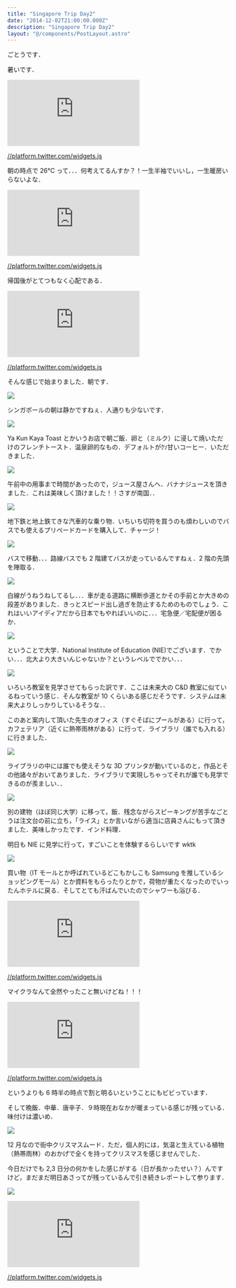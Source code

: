 ```yaml
---
title: "Singapore Trip Day2"
date: "2014-12-02T21:00:00.000Z"
description: "Singapore Trip Day2"
layout: "@/components/PostLayout.astro"
---
```


ごとうです．

暑いです．

<iframe src="https://medium.com/media/d81551fa7b0ee57c64781a1b40b2ac3c" frameborder=0></iframe>

[//platform.twitter.com/widgets.js](//platform.twitter.com/widgets.js)

朝の時点で 26℃ って．．．何考えてるんすか？！一生半袖でいいし，一生暖房いらないよな．

<iframe src="https://medium.com/media/d99fe196e24fd9c4997f5c5e112471a4" frameborder=0></iframe>

[//platform.twitter.com/widgets.js](//platform.twitter.com/widgets.js)

帰国後がとてつもなく心配である．

<iframe src="https://medium.com/media/e81a10af10daaaa7ff1d2542b6d55e6f" frameborder=0></iframe>

[//platform.twitter.com/widgets.js](//platform.twitter.com/widgets.js)

そんな感じで始まりました．朝です．

![](https://cdn-images-1.medium.com/max/2000/0*4IiRwIcPEpKP-lxT.jpg)

シンガポールの朝は静かですねぇ．人通りも少ないです．

![](https://cdn-images-1.medium.com/max/2000/0*vLXoB1v3RD0iQygF.jpg)

Ya Kun Kaya Toast とかいうお店で朝ご飯．卵と（ミルク）に浸して焼いただけのフレンチトースト．温泉卵的なもの．デフォルトがｸｿ甘いコーヒー．いただきました．

![](https://cdn-images-1.medium.com/max/2000/0*iilhRtTmMvXI4hsk.jpg)

午前中の用事まで時間があったので，ジュース屋さんへ．バナナジュースを頂きました．これは美味しく頂けました！！さすが南国．．

![](https://cdn-images-1.medium.com/max/2000/0*T56mAaTOSZrcrZZq.jpg)

地下鉄と地上鉄てきな汽車的な乗り物．いちいち切符を買うのも煩わしいのでバスでも使えるプリペードカードを購入して．チャージ！

![](https://cdn-images-1.medium.com/max/2000/0*ZjvdSFhDE_RwCYWM.jpg)

バスで移動．．．路線バスでも 2 階建てバスが走っているんですねぇ．2 階の先頭を陣取る．

![](https://cdn-images-1.medium.com/max/2000/0*6LHFPfpTqfqrxxyE.jpg)

白線がうねうねしてるし．．．車が走る道路に横断歩道とかその手前とか大きめの段差がありました．きっとスピード出し過ぎを防止するためのものでしょう．これはいいアイディアだから日本でもやればいいのに．．．宅急便／宅配便が困るか．

![](https://cdn-images-1.medium.com/max/2000/0*7DM4qDKsPGvPpR-C.jpg)

ということで大学．National Institute of Education (NIE)でございます．でかい．．．北大より大きいんじゃないか？というレベルででかい．．．

![](https://cdn-images-1.medium.com/max/2000/0*TA0liGgAwa8sY7bl.jpg)

いろいろ教室を見学させてもらった訳です．ここは未来大の C&D 教室に似ているねっていう感じ．そんな教室が 10 くらいある感じだそうです．システムは未来大よりしっかりしているそうな．．

このあと案内して頂いた先生のオフィス（すぐそばにプールがある）に行って，カフェテリア（近くに熱帯雨林がある）に行って．ライブラリ（誰でも入れる）に行きました．

![](https://cdn-images-1.medium.com/max/2000/0*jFJwrvljDEx6dn9L.jpg)

ライブラリの中には誰でも使えそうな 3D プリンタが動いているのと，作品とその他諸々がおいてありました．ライブラリで実現しちゃってそれが誰でも見学できるのが羨ましい．．

![](https://cdn-images-1.medium.com/max/2000/0*LQBpu_iyCG0EG6Uv.jpg)

別の建物（ほぼ同じ大学）に移って，飯．残念ながらスピーキングが苦手なごとうは注文台の前に立ち，「ライス」とか言いながら適当に店員さんにもって頂きました．美味しかったです．インド料理．

明日も NIE に見学に行って，すごいことを体験するらしいです wktk

![](https://cdn-images-1.medium.com/max/2000/0*WU_JTIi2Flo24gck.jpg)

買い物（IT モールとか呼ばれているどこもかしこも Samsung を推しているショッピングモール）とか資料をもらったりとかで，荷物が重たくなったのでいったんホテルに戻る．そしてとても汗ばんでいたのでシャワーも浴びる．

<iframe src="https://medium.com/media/c60f768d5f677335678039c4cd5eab29" frameborder=0></iframe>

[//platform.twitter.com/widgets.js](//platform.twitter.com/widgets.js)

マイクラなんて全然やったこと無いけどね！！！

<iframe src="https://medium.com/media/fba2e5c4120a01a2a7c11c1fdf09b0ba" frameborder=0></iframe>

[//platform.twitter.com/widgets.js](//platform.twitter.com/widgets.js)

というよりも 6 時半の時点で割と明るいということにもビビっています．

そして晩飯．中華．唐辛子．９時現在おなかが暖まっている感じが残っている．味付けは濃いめ．

![](https://cdn-images-1.medium.com/max/2000/0*k4-wvpBQL2cZchTx.jpg)

12 月なので街中クリスマスムード．ただ，個人的には，気温と生えている植物（熱帯雨林）のおかげで全くを持ってクリスマスを感じませんでした．

今日だけでも 2,3 日分の何かをした感じがする（日が長かったせい？）んですけど，まだまだ明日あさってが残っているんで引き続きレポートして参ります．

![](https://cdn-images-1.medium.com/max/2000/0*dwxYE3IAbXZngdXl.jpg)

<iframe src="https://medium.com/media/7e1cf890a55b00e9368cb66132f6dd6b" frameborder=0></iframe>

[//platform.twitter.com/widgets.js](//platform.twitter.com/widgets.js)
